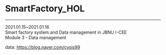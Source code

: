 # SmartFactory_HOL
------------------

2021.01.15~2021.01.16 <br>
Smart factory system and Data management in JBNU I-CEE <br>
Module 3 - Data management <br>

data: https://blog.naver.com/cysis99 <br>
